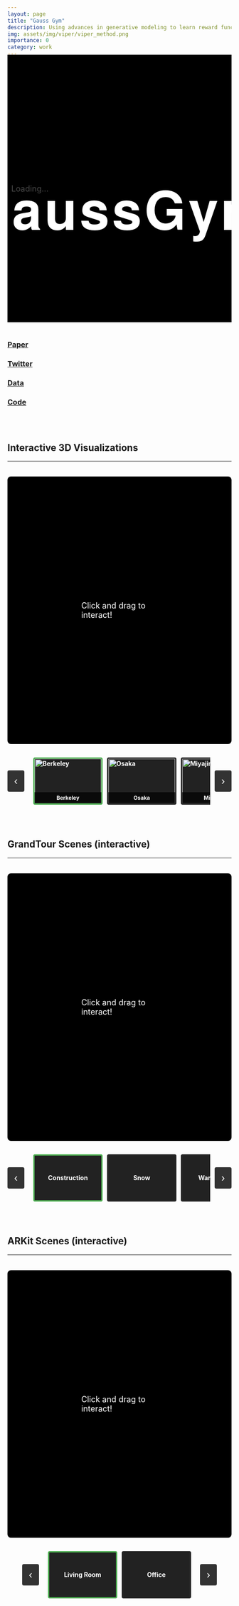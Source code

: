 ```yaml
---
layout: page
title: "Gauss Gym"
description: Using advances in generative modeling to learn reward functions from unlabeled videos.
img: assets/img/viper/viper_method.png
importance: 0
category: work
---
```


<style>
.video-banner-container {
  width: 100%;
  margin: -20px 0 40px 0;
  position: relative;
  overflow: hidden;
}

.video-banner-grid {
  display: grid;
  grid-template-columns: repeat(5, 1fr);
  grid-template-rows: repeat(3, 1fr);
  gap: 0;
  width: 100%;
  height: 600px;
  background: #000;
}

/* Mobile: 4x3 grid */
@media (max-width: 768px) {
  .video-banner-grid {
    grid-template-columns: repeat(4, 1fr);
    grid-template-rows: repeat(3, 1fr);
    height: 450px;
  }
}

.video-banner-item {
  width: 100%;
  height: 100%;
  overflow: hidden;
  position: relative;
}

.video-banner-item video {
  width: 100%;
  height: 100%;
  object-fit: cover;
  display: block;
}

.banner-overlay {
  position: absolute;
  top: 0;
  left: 0;
  right: 0;
  bottom: 0;
  display: flex;
  align-items: center;
  justify-content: center;
  background: rgba(0, 0, 0, 0.3);
  pointer-events: none;
  z-index: 10;
}

.banner-title {
  font-size: 120px;
  font-weight: 900;
  color: white;
  text-shadow: 0 4px 20px rgba(0, 0, 0, 0.8);
  letter-spacing: 0.05em;
  font-family: 'Helvetica Neue', Arial, sans-serif;
}

@media (max-width: 768px) {
  .banner-title {
    font-size: 60px;
  }
}

.video-banner-loading {
  display: flex;
  align-items: center;
  justify-content: center;
  min-height: 600px;
  color: #666;
  font-size: 18px;
  background: #000;
}

@media (max-width: 768px) {
  .video-banner-loading {
    min-height: 450px;
  }
}
</style>

<div class="video-banner-container">
  <div id="videoBanner" class="video-banner-grid">
    <div class="video-banner-loading">Loading...</div>
  </div>
  <div class="banner-overlay">
    <h1 class="banner-title">GaussGym</h1>
  </div>
</div>

<script>
(function() {
  const BUCKET_URL = 'https://gauss-gym-videos.escontrela.me';
  const MANIFEST_URL = `${BUCKET_URL}/videos.json`;

  // Determine grid size based on screen width
  function getBannerGridSize() {
    return window.innerWidth <= 768 ? 12 : 15; // 4x3 or 5x3
  }

  // Randomly sample n items from array
  function randomSample(arr, n) {
    const shuffled = [...arr].sort(() => Math.random() - 0.5);
    return shuffled.slice(0, n);
  }

  // Create video element with appropriate settings
  function createBannerVideoElement(videoUrl) {
    const video = document.createElement('video');
    video.autoplay = true;
    video.loop = true;
    video.muted = true;
    video.playsInline = true;
    video.preload = 'metadata';
    video.src = videoUrl;
    video.onerror = function() {
      console.error('Failed to load video:', videoUrl);
    };
    return video;
  }

  // Load and populate video banner
  async function loadVideoBanner() {
    const gridContainer = document.getElementById('videoBanner');

    try {
      const response = await fetch(MANIFEST_URL);
      if (!response.ok) {
        throw new Error(`Failed to fetch manifest: ${response.status}`);
      }

      const data = await response.json();
      const videos = data.videos || [];

      if (videos.length === 0) {
        gridContainer.innerHTML = '<div class="video-banner-loading">No videos found</div>';
        return;
      }

      const gridSize = getBannerGridSize();
      const selectedVideos = randomSample(videos, gridSize);
      gridContainer.innerHTML = '';

      selectedVideos.forEach(videoFilename => {
        const videoUrl = `${BUCKET_URL}/${videoFilename}`;
        const gridItem = document.createElement('div');
        gridItem.className = 'video-banner-item';
        const video = createBannerVideoElement(videoUrl);
        gridItem.appendChild(video);
        gridContainer.appendChild(gridItem);
      });

      // Auto-play all videos
      document.querySelectorAll('.video-banner-item video').forEach(video => {
        video.play().catch(e => console.error('Autoplay failed:', e));
      });

    } catch (error) {
      console.error('Error loading video banner:', error);
      gridContainer.innerHTML = `<div class="video-banner-loading">Error: ${error.message}</div>`;
    }
  }

  // Load banner when DOM is ready
  if (document.readyState === 'loading') {
    document.addEventListener('DOMContentLoaded', loadVideoBanner);
  } else {
    loadVideoBanner();
  }
})();
</script>

<div class="row">
    <div class="text-center col-3 col-sm-3 mt-4 mt-md-0">
        <h3><a href="https://arxiv.org/pdf/2305.14343.pdf">Paper<br/><i class="fas fa-file-pdf"></i></a></h3>
    </div>
    <div class="text-center col-3 col-sm-3 mt-4 mt-md-0">
        <h3><a href="https://twitter.com/AleEscontrela/status/1661363555495710721?s=20">Twitter<br/><i class="fab fa-twitter"></i></a></h3>
    </div>
    <div class="text-center col-3 col-sm-3 mt-4 mt-md-0">
        <h3><a href="https://github.com/Alescontrela/viper_rl#downloading-data">Data<br/><i class="fas fa-database"></i></a></h3>
    </div>
    <div class="text-center col-3 col-sm-3 mt-4 mt-md-0">
        <h3><a href="https://github.com/Alescontrela/viper_rl">Code<br/><i class="fas fa-file-code"></i></a></h3>
    </div>
</div>
<br/>



<br/>

## Interactive 3D Visualizations
---

<style>
.viser-carousel-wrapper {
  width: 100%;
  max-width: 1200px;
  margin: 0 auto;
  padding: 20px 0;
}

.viser-carousel-container {
  width: 100%;
  height: 600px;
  position: relative;
  overflow: hidden;
  background: #000;
  border-radius: 8px;
}

.viser-carousel-item {
  width: 100%;
  height: 100%;
  position: absolute;
  top: 0;
  left: 0;
  opacity: 0;
  transition: opacity 0.5s ease-in-out;
  pointer-events: none;
}

.viser-carousel-item.active {
  opacity: 1;
  pointer-events: all;
}

.viser-carousel-item iframe {
  width: 100%;
  height: 100%;
  border: none;
}

.viser-thumbnail-nav {
  position: relative;
  display: flex;
  align-items: center;
  justify-content: center;
  margin-top: 20px;
  gap: 10px;
}

.viser-nav-arrow {
  background: #333;
  color: #fff;
  border: none;
  padding: 10px 15px;
  font-size: 24px;
  cursor: pointer;
  border-radius: 4px;
  transition: background 0.3s;
}

.viser-nav-arrow:hover {
  background: #555;
}

.viser-thumbnail-row {
  display: flex;
  gap: 10px;
  overflow-x: auto;
  scroll-behavior: smooth;
  padding: 10px;
  max-width: 800px;
}

.viser-thumbnail {
  min-width: 150px;
  height: 100px;
  background: #222;
  border-radius: 4px;
  cursor: pointer;
  border: 3px solid transparent;
  transition: border-color 0.3s, transform 0.2s;
  display: flex;
  align-items: center;
  justify-content: center;
  color: #fff;
  font-size: 14px;
  font-weight: bold;
  overflow: hidden;
  position: relative;
}

.viser-thumbnail img {
  width: 100%;
  height: 100%;
  object-fit: cover;
  display: block;
}

.viser-thumbnail-label {
  position: absolute;
  bottom: 0;
  left: 0;
  right: 0;
  background: rgba(0, 0, 0, 0.7);
  color: #fff;
  padding: 5px 10px;
  font-size: 12px;
  font-weight: bold;
  text-align: center;
  z-index: 1;
}

.viser-thumbnail:hover {
  transform: scale(1.05);
  border-color: #666;
}

.viser-thumbnail.active {
  border-color: #4CAF50;
}

.click-overlay {
  position: absolute;
  top: 50%;
  left: 50%;
  transform: translate(-50%, -50%);
  background: rgba(0, 0, 0, 0.7);
  color: white;
  padding: 20px 40px;
  border-radius: 8px;
  font-size: 18px;
  pointer-events: auto;
  transition: opacity 0.3s;
  cursor: pointer;
  z-index: 10;
}

.click-overlay.hidden {
  opacity: 0;
  pointer-events: none;
}
</style>

<div class="viser-carousel-wrapper">
  <div class="viser-carousel-container" id="viserCarousel">
    <div class="viser-carousel-item active" data-index="0">
      <iframe data-src="/assets/viser/index.html?playbackPath=https://gauss-gym.escontrela.me/cute_bridge.viser&initialCameraPosition=7.281,4.125,1.143&initialCameraLookAt=13.403,2.937,-0.042&initialCameraUp=-0.000,0.000,1.000&initialFov=60.0&fixedDpr=2.0" allow="accelerometer; autoplay; encrypted-media; gyroscope; picture-in-picture" allowfullscreen></iframe>
      <div class="click-overlay" id="clickOverlay0">
        Click and drag to interact!
      </div>
    </div>
    <div class="viser-carousel-item" data-index="1">
      <iframe data-src="/assets/viser/index.html?playbackPath=https://gauss-gym.escontrela.me/osaka.viser&initialCameraPosition=15.510,8.662,-0.634&initialCameraLookAt=8.800,6.051,0.017&initialCameraUp=-0.000,0.000,1.000&initialFov=30.0&fixedDpr=2.0&robotViewPosition=bottom" allow="accelerometer; autoplay; encrypted-media; gyroscope; picture-in-picture" allowfullscreen></iframe>
      <div class="click-overlay" id="clickOverlay1">
        Click and drag to interact!
      </div>
    </div>
    <div class="viser-carousel-item" data-index="2">
      <iframe data-src="/assets/viser/index.html?playbackPath=https://gauss-gym.escontrela.me/miyajima.viser&initialCameraPosition=11.501,-2.827,1.214&initialCameraLookAt=6.564,2.285,-0.107&initialCameraUp=-0.000,0.000,1.000&initialFov=28.0&fixedDpr=2.0&robotViewPosition=bottom" allow="accelerometer; autoplay; encrypted-media; gyroscope; picture-in-picture" allowfullscreen></iframe>
      <div class="click-overlay" id="clickOverlay2">
        Click and drag to interact!
      </div>
    </div>
    <div class="viser-carousel-item" data-index="3">
      <iframe data-src="/assets/viser/index.html?playbackPath=https://gauss-gym.escontrela.me/grace_cathedral.viser&initialCameraPosition=6.479,0.363,0.001&initialCameraLookAt=0.203,2.342,-0.203&initialCameraUp=-0.000,0.000,1.000&initialFov=48.0&fixedDpr=2.0&robotViewPosition=bottom" allow="accelerometer; autoplay; encrypted-media; gyroscope; picture-in-picture" allowfullscreen></iframe>
      <div class="click-overlay" id="clickOverlay3">
        Click and drag to interact!
      </div>
    </div>
  </div>

  <div class="viser-thumbnail-nav">
    <button class="viser-nav-arrow" id="viserPrevBtn" onclick="viserNavigate(-1)">&#8249;</button>
    <div class="viser-thumbnail-row" id="viserThumbnails">
      <div class="viser-thumbnail active" data-index="0" onclick="viserGoTo(0)">
        <img src="https://gauss-gym.escontrela.me/berkeley.jpg" alt="Berkeley">
        <div class="viser-thumbnail-label">Berkeley</div>
      </div>
      <div class="viser-thumbnail" data-index="1" onclick="viserGoTo(1)">
        <img src="https://gauss-gym.escontrela.me/osaka.jpeg" alt="Osaka">
        <div class="viser-thumbnail-label">Osaka</div>
      </div>
      <div class="viser-thumbnail" data-index="2" onclick="viserGoTo(2)">
        <img src="https://gauss-gym.escontrela.me/miyajima.jpg" alt="Miyajima">
        <div class="viser-thumbnail-label">Miyajima</div>
      </div>
      <div class="viser-thumbnail" data-index="3" onclick="viserGoTo(3)">
        <img src="https://gauss-gym.escontrela.me/san_francisco.jpg" alt="San Francisco">
        <div class="viser-thumbnail-label">San Francisco</div>
      </div>
    </div>
    <button class="viser-nav-arrow" id="viserNextBtn" onclick="viserNavigate(1)">&#8250;</button>
  </div>
</div>

<script>
let currentViserIndex = 0;
let hasInteracted = false;

function viserNavigate(direction) {
  const items = document.querySelectorAll('.viser-carousel-item');
  const thumbnails = document.querySelectorAll('.viser-thumbnail');

  currentViserIndex += direction;

  if (currentViserIndex < 0) currentViserIndex = items.length - 1;
  if (currentViserIndex >= items.length) currentViserIndex = 0;

  viserGoTo(currentViserIndex);
}

function viserGoTo(index) {
  const items = document.querySelectorAll('.viser-carousel-item');
  const thumbnails = document.querySelectorAll('.viser-thumbnail');

  items.forEach((item, i) => {
    const iframe = item.querySelector('iframe');
    if (i === index) {
      item.classList.add('active');
      // Load the iframe for the active item if not already loaded
      if (iframe && iframe.dataset.src && iframe.src !== iframe.dataset.src) {
        iframe.src = iframe.dataset.src;
      }
    } else {
      item.classList.remove('active');
      // Unload the iframe for inactive items to free memory
      if (iframe && iframe.src) {
        iframe.src = '';
      }
    }
  });

  thumbnails.forEach((thumb, i) => {
    if (i === index) {
      thumb.classList.add('active');
      thumb.scrollIntoView({ behavior: 'smooth', block: 'nearest', inline: 'center' });
    } else {
      thumb.classList.remove('active');
    }
  });

  currentViserIndex = index;
}

// Initialize the first carousel item on page load
document.addEventListener('DOMContentLoaded', function() {
  viserGoTo(0);
});

// Hide overlay on interaction
function hideOverlays() {
  if (!hasInteracted) {
    hasInteracted = true;
    const overlays = document.querySelectorAll('.click-overlay');
    overlays.forEach(overlay => overlay.classList.add('hidden'));
  }
}

const carousel = document.getElementById('viserCarousel');

// Hide on click anywhere in the carousel
carousel.addEventListener('click', hideOverlays);

// Hide when mouse enters the carousel area (user is about to interact)
carousel.addEventListener('mouseenter', hideOverlays);

// Hide on touch/drag (mobile)
carousel.addEventListener('touchstart', hideOverlays);
carousel.addEventListener('touchmove', hideOverlays);

// Also hide when clicking/touching directly on the overlay
document.querySelectorAll('.click-overlay').forEach(overlay => {
  overlay.addEventListener('click', hideOverlays);
  overlay.addEventListener('touchstart', hideOverlays);
});
</script>

<br/>

## GrandTour Scenes (interactive)
---

<div class="viser-carousel-wrapper">
  <div class="viser-carousel-container" id="gtCarousel">
    <div class="viser-carousel-item active" data-index="0">
      <iframe data-src="/assets/viser/index.html?playbackPath=https://gauss-gym.escontrela.me/construction.viser&initialCameraPosition=21.174,5.955,0.292&initialCameraLookAt=25.099,10.757,-3.420&initialCameraUp=-0.000,0.000,1.000&initialFov=77.0&fixedDpr=2.0&robotViewPosition=bottom" allow="accelerometer; autoplay; encrypted-media; gyroscope; picture-in-picture" allowfullscreen></iframe>
      <div class="click-overlay" id="gtClickOverlay0">
        Click and drag to interact!
      </div>
    </div>
    <div class="viser-carousel-item" data-index="1">
      <iframe data-src="/assets/viser/index.html?playbackPath=https://gauss-gym.escontrela.me/snow.viser&initialCameraPosition=46.683,19.043,-0.083&initialCameraLookAt=51.083,7.734,-0.183&initialCameraUp=-0.000,0.000,1.000&initialFov=35.0&fixedDpr=2.0&robotViewPosition=bottom" allow="accelerometer; autoplay; encrypted-media; gyroscope; picture-in-picture" allowfullscreen></iframe>
      <div class="click-overlay" id="gtClickOverlay1">
        Click and drag to interact!
      </div>
    </div>
    <div class="viser-carousel-item" data-index="2">
      <iframe data-src="/assets/viser/index.html?playbackPath=https://gauss-gym.escontrela.me/warehouse.viser&initialCameraPosition=7.446,5.079,0.518&initialCameraLookAt=7.253,5.132,0.488&initialCameraUp=-0.000,0.000,1.000&initialFov=70.0&fixedDpr=2.0&robotViewPosition=bottom" allow="accelerometer; autoplay; encrypted-media; gyroscope; picture-in-picture" allowfullscreen></iframe>
      <div class="click-overlay" id="gtClickOverlay2">
        Click and drag to interact!
      </div>
    </div>
    <div class="viser-carousel-item" data-index="3">
      <iframe data-src="/assets/viser/index.html?playbackPath=https://gauss-gym.escontrela.me/forest.viser&initialCameraPosition=2.745,2.480,0.069&initialCameraLookAt=7.820,7.623,0.266&initialCameraUp=-0.000,0.000,1.000&initialFov=48.0&fixedDpr=2.0" allow="accelerometer; autoplay; encrypted-media; gyroscope; picture-in-picture" allowfullscreen></iframe>
      <div class="click-overlay" id="gtClickOverlay3">
        Click and drag to interact!
      </div>
    </div>
    <div class="viser-carousel-item" data-index="4">
      <iframe data-src="/assets/viser/index.html?playbackPath=https://gauss-gym.escontrela.me/grindelwald.viser&initialCameraPosition=42.854,24.166,0.785&initialCameraLookAt=35.631,23.912,0.644&initialCameraUp=-0.000,0.000,1.000&initialFov=37.0&fixedDpr=2.0" allow="accelerometer; autoplay; encrypted-media; gyroscope; picture-in-picture" allowfullscreen></iframe>
      <div class="click-overlay" id="gtClickOverlay4">
        Click and drag to interact!
      </div>
    </div>
  </div>

  <div class="viser-thumbnail-nav">
    <button class="viser-nav-arrow" id="gtPrevBtn" onclick="gtNavigate(-1)">&#8249;</button>
    <div class="viser-thumbnail-row" id="gtThumbnails">
      <div class="viser-thumbnail active" data-index="0" onclick="gtGoTo(0)">
        Construction
      </div>
      <div class="viser-thumbnail" data-index="1" onclick="gtGoTo(1)">
        Snow
      </div>
      <div class="viser-thumbnail" data-index="2" onclick="gtGoTo(2)">
        Warehouse
      </div>
      <div class="viser-thumbnail" data-index="3" onclick="gtGoTo(3)">
        Forest
      </div>
      <div class="viser-thumbnail" data-index="4" onclick="gtGoTo(4)">
        Grindelwald
      </div>
    </div>
    <button class="viser-nav-arrow" id="gtNextBtn" onclick="gtNavigate(1)">&#8250;</button>
  </div>
</div>

<script>
let currentGtIndex = 0;
let hasGtInteracted = false;

function gtNavigate(direction) {
  const items = document.querySelectorAll('#gtCarousel .viser-carousel-item');
  const thumbnails = document.querySelectorAll('#gtThumbnails .viser-thumbnail');

  currentGtIndex += direction;

  if (currentGtIndex < 0) currentGtIndex = items.length - 1;
  if (currentGtIndex >= items.length) currentGtIndex = 0;

  gtGoTo(currentGtIndex);
}

function gtGoTo(index) {
  const items = document.querySelectorAll('#gtCarousel .viser-carousel-item');
  const thumbnails = document.querySelectorAll('#gtThumbnails .viser-thumbnail');

  items.forEach((item, i) => {
    const iframe = item.querySelector('iframe');
    if (i === index) {
      item.classList.add('active');
      // Load the iframe for the active item if not already loaded
      if (iframe && iframe.dataset.src && iframe.src !== iframe.dataset.src) {
        iframe.src = iframe.dataset.src;
      }
    } else {
      item.classList.remove('active');
      // Unload the iframe for inactive items to free memory
      if (iframe && iframe.src) {
        iframe.src = '';
      }
    }
  });

  thumbnails.forEach((thumb, i) => {
    if (i === index) {
      thumb.classList.add('active');
      thumb.scrollIntoView({ behavior: 'smooth', block: 'nearest', inline: 'center' });
    } else {
      thumb.classList.remove('active');
    }
  });

  currentGtIndex = index;
}

// Initialize the first carousel item on page load
document.addEventListener('DOMContentLoaded', function() {
  gtGoTo(0);
});

// Hide overlay on interaction
function hideGtOverlays() {
  if (!hasGtInteracted) {
    hasGtInteracted = true;
    const overlays = document.querySelectorAll('#gtCarousel .click-overlay');
    overlays.forEach(overlay => overlay.classList.add('hidden'));
  }
}

const gtCarousel = document.getElementById('gtCarousel');

// Hide on click anywhere in the carousel
gtCarousel.addEventListener('click', hideGtOverlays);

// Hide when mouse enters the carousel area (user is about to interact)
gtCarousel.addEventListener('mouseenter', hideGtOverlays);

// Hide on touch/drag (mobile)
gtCarousel.addEventListener('touchstart', hideGtOverlays);
gtCarousel.addEventListener('touchmove', hideGtOverlays);

// Also hide when clicking/touching directly on the overlay
document.querySelectorAll('#gtCarousel .click-overlay').forEach(overlay => {
  overlay.addEventListener('click', hideGtOverlays);
  overlay.addEventListener('touchstart', hideGtOverlays);
});
</script>

<br/>

## ARKit Scenes (interactive)
---

<div class="viser-carousel-wrapper">
  <div class="viser-carousel-container" id="arkitCarousel">
    <div class="viser-carousel-item active" data-index="0">
      <iframe data-src="/assets/viser/index.html?playbackPath=https://gauss-gym.escontrela.me/arkit_living_room.viser&initialCameraPosition=22.319,8.537,0.725&initialCameraLookAt=22.164,14.110,-5.715&initialCameraUp=-0.000,0.000,1.000&initialFov=81.0&fixedDpr=2.0&robotViewPosition=bottom" allow="accelerometer; autoplay; encrypted-media; gyroscope; picture-in-picture" allowfullscreen></iframe>
      <div class="click-overlay" id="arkitClickOverlay0">
        Click and drag to interact!
      </div>
    </div>
    <div class="viser-carousel-item" data-index="1">
      <iframe data-src="/assets/viser/index.html?playbackPath=https://gauss-gym.escontrela.me/arkit_office.viser&initialCameraPosition=9.836,19.375,0.767&initialCameraLookAt=12.167,13.237,-2.522&initialCameraUp=-0.000,0.000,1.000&initialFov=70.0&fixedDpr=2.0" allow="accelerometer; autoplay; encrypted-media; gyroscope; picture-in-picture" allowfullscreen></iframe>
      <div class="click-overlay" id="arkitClickOverlay1">
        Click and drag to interact!
      </div>
    </div>
  </div>

  <div class="viser-thumbnail-nav">
    <button class="viser-nav-arrow" id="arkitPrevBtn" onclick="arkitNavigate(-1)">&#8249;</button>
    <div class="viser-thumbnail-row" id="arkitThumbnails">
      <div class="viser-thumbnail active" data-index="0" onclick="arkitGoTo(0)">
        Living Room
      </div>
      <div class="viser-thumbnail" data-index="1" onclick="arkitGoTo(1)">
        Office
      </div>
    </div>
    <button class="viser-nav-arrow" id="arkitNextBtn" onclick="arkitNavigate(1)">&#8250;</button>
  </div>
</div>

<script>
let currentArkitIndex = 0;
let hasArkitInteracted = false;

function arkitNavigate(direction) {
  const items = document.querySelectorAll('#arkitCarousel .viser-carousel-item');
  const thumbnails = document.querySelectorAll('#arkitThumbnails .viser-thumbnail');

  currentArkitIndex += direction;

  if (currentArkitIndex < 0) currentArkitIndex = items.length - 1;
  if (currentArkitIndex >= items.length) currentArkitIndex = 0;

  arkitGoTo(currentArkitIndex);
}

function arkitGoTo(index) {
  const items = document.querySelectorAll('#arkitCarousel .viser-carousel-item');
  const thumbnails = document.querySelectorAll('#arkitThumbnails .viser-thumbnail');

  items.forEach((item, i) => {
    const iframe = item.querySelector('iframe');
    if (i === index) {
      item.classList.add('active');
      // Load the iframe for the active item if not already loaded
      if (iframe && iframe.dataset.src && iframe.src !== iframe.dataset.src) {
        iframe.src = iframe.dataset.src;
      }
    } else {
      item.classList.remove('active');
      // Unload the iframe for inactive items to free memory
      if (iframe && iframe.src) {
        iframe.src = '';
      }
    }
  });

  thumbnails.forEach((thumb, i) => {
    if (i === index) {
      thumb.classList.add('active');
      thumb.scrollIntoView({ behavior: 'smooth', block: 'nearest', inline: 'center' });
    } else {
      thumb.classList.remove('active');
    }
  });

  currentArkitIndex = index;
}

// Initialize the first carousel item on page load
document.addEventListener('DOMContentLoaded', function() {
  arkitGoTo(0);
});

// Hide overlay on interaction
function hideArkitOverlays() {
  if (!hasArkitInteracted) {
    hasArkitInteracted = true;
    const overlays = document.querySelectorAll('#arkitCarousel .click-overlay');
    overlays.forEach(overlay => overlay.classList.add('hidden'));
  }
}

const arkitCarousel = document.getElementById('arkitCarousel');

// Hide on click anywhere in the carousel
arkitCarousel.addEventListener('click', hideArkitOverlays);

// Hide when mouse enters the carousel area (user is about to interact)
arkitCarousel.addEventListener('mouseenter', hideArkitOverlays);

// Hide on touch/drag (mobile)
arkitCarousel.addEventListener('touchstart', hideArkitOverlays);
arkitCarousel.addEventListener('touchmove', hideArkitOverlays);

// Also hide when clicking/touching directly on the overlay
document.querySelectorAll('#arkitCarousel .click-overlay').forEach(overlay => {
  overlay.addEventListener('click', hideArkitOverlays);
  overlay.addEventListener('touchstart', hideArkitOverlays);
});
</script>

